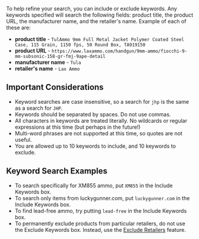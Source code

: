 <!-- TITLE: Keywords -->
<!-- SUBTITLE: How to perform keyword searches with AmmoSeek.com -->

To help refine your search, you can include or exclude keywords. Any keywords specified will search the following fields: product title, the product URL, the manufacturer name, and the retailer's name. Example of each of these are:

- **product title** - `TulAmmo 9mm Full Metal Jacket Polymer Coated Steel Case, 115 Grain, 1150 fps, 50 Round Box, TA919150`
- **product URL** - `https://www.laxammo.com/handgun/9mm-ammo/fiocchi-9-mm-subsonic-158-gr-fmj-9ape-detail`
- **manufacturer name** - `Tula`
- **retailer's name** - `Lax Ammo`

## Important Considerations

- Keyword searches are case insensitive, so a search for `jhp` is the same as a search for `JHP`.
- Keywords should be separated by spaces. Do not use commas.
- All characters in keywords are treated literally. No wildcards or regular expressions at this time (but perhaps in the future!)
- Multi-word phrases are not supported at this time, so quotes are not useful.
- You are allowed up to 10 keywords to include, and 10 keywords to exclude.

## Keyword Search Examples

- To search specifically for XM855 ammo, put `XM855` in the Include Keywords box.
- To search only items from luckygunner.com, put `luckygunner.com` in the Include Keywords box.
- To find lead-free ammo, try putting `lead-free` in the Include Keywords box.
- To permanently exclude products from particular retailers, do not use the Exclude Keywords box. Instead, use the [Exclude Retailers](exclude-retailers) feature.